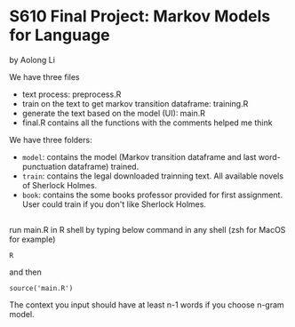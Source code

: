 # S610 Final Project: Markov Models for Language

by Aolong Li

We have three files

- text process: preprocess.R
- train on the text to get markov transition dataframe: training.R
- generate the text based on the model (UI): main.R
- final.R contains all the functions with the comments helped me think


We have three folders:

- `model`: contains the model (Markov transition dataframe and last word-punctuation dataframe) trained.
- `train`: contains the legal downloaded trainning text. All available novels of Sherlock Holmes.
- `book`: contains the some books professor provided for first assignment. User could train if you don't like Sherlock Holmes.

## 

run main.R in R shell by typing below command in any shell (zsh for MacOS for example)
```
R
```
and then
```
source('main.R')
```
The context you input should have at least n-1 words if you choose n-gram model.
